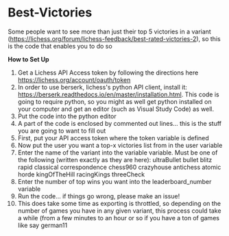 # Best-Victories
Some people want to see more than just their top 5 victories in a variant (https://lichess.org/forum/lichess-feedback/best-rated-victories-2), so this is the code that enables you to do so

**How to Set Up**

1. Get a Lichess API Access token by following the directions here https://lichess.org/account/oauth/token
2. In order to use berserk, lichess's python API client, install it: https://berserk.readthedocs.io/en/master/installation.html. This code is going to require python, so you might as well get python installed on your computer and get an editor (such as Visual Study Code) as well. 
3. Put the code into the python editor
4. A part of the code is enclosed by commented out lines... this is the stuff you are going to want to fill out
5. First, put your API access token where the token variable is defined
6. Now put the user you want a top-x victories list from in the user variable
7. Enter the name of the variant into the variable variable. Must be one of the following (written exactly as they are here): ultraBullet bullet blitz rapid classical correspondence chess960 crazyhouse antichess atomic horde kingOfTheHill racingKings threeCheck
8. Enter the number of top wins you want into the leaderboard_number variable 
9. Run the code... if things go wrong, please make an issue!
10. This does take some time as exporting is throttled, so depending on the number of games you have in any given variant, this process could take a while (from a few minutes to an hour or so if you have a ton of games like say german11
